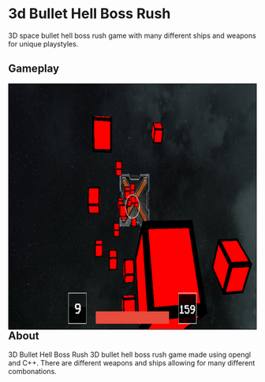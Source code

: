 <h1 align="left">3d Bullet Hell Boss Rush</h1>
3D space bullet hell boss rush game with many different ships and weapons for unique playstyles.

<h2 align="left">Gameplay</h2>
  
<img src=".github/flyingGame.png"
     alt="Image"
     style="float: left; margin-right: 10px; height: 500px" />

<h2>About</h2>

3D Bullet Hell Boss Rush
3D bullet hell boss rush game made using opengl and C++. There are different weapons and ships allowing for many different combonations.
